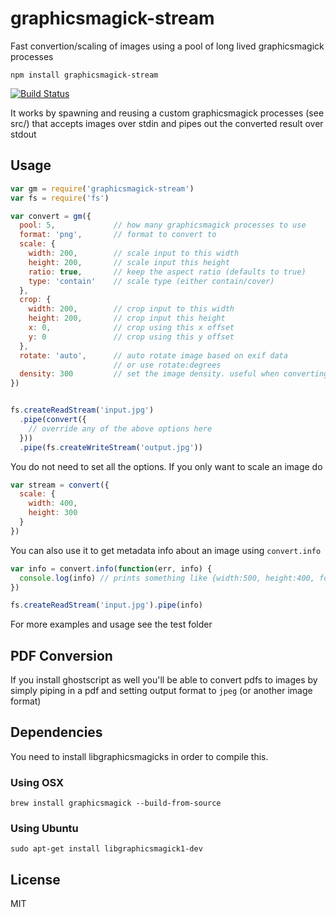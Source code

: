 # graphicsmagick-stream

Fast convertion/scaling of images using a pool of long lived graphicsmagick processes

```
npm install graphicsmagick-stream
```

[![Build Status](https://travis-ci.org/e-conomic/graphicsmagick-stream.png)](https://travis-ci.org/e-conomic/graphicsmagick-stream)

It works by spawning and reusing a custom graphicsmagick processes (see src/) that
accepts images over stdin and pipes out the converted result over stdout

## Usage

``` js
var gm = require('graphicsmagick-stream')
var fs = require('fs')

var convert = gm({
  pool: 5,             // how many graphicsmagick processes to use
  format: 'png',       // format to convert to
  scale: {
    width: 200,        // scale input to this width
    height: 200,       // scale input this height
    ratio: true,       // keep the aspect ratio (defaults to true)
    type: 'contain'    // scale type (either contain/cover)
  },
  crop: {
    width: 200,        // crop input to this width
    height: 200,       // crop input this height
    x: 0,              // crop using this x offset
    y: 0               // crop using this y offset
  },
  rotate: 'auto',      // auto rotate image based on exif data
                       // or use rotate:degrees
  density: 300         // set the image density. useful when converting pdf to images
})


fs.createReadStream('input.jpg')
  .pipe(convert({
    // override any of the above options here
  }))
  .pipe(fs.createWriteStream('output.jpg'))
```

You do not need to set all the options. If you only want to scale an image do

``` js
var stream = convert({
  scale: {
    width: 400,
    height: 300
  }
})
```

You can also use it to get metadata info about an image using `convert.info`

``` js
var info = convert.info(function(err, info) {
  console.log(info) // prints something like {width:500, height:400, format:'png'}
})

fs.createReadStream('input.jpg').pipe(info)
```

For more examples and usage see the test folder

## PDF Conversion

If you install ghostscript as well you'll be able to convert pdfs to images
by simply piping in a pdf and setting output format to `jpeg` (or another image format)

## Dependencies

You need to install libgraphicsmagicks in order to compile this.

### Using OSX

```
brew install graphicsmagick --build-from-source
```

### Using Ubuntu

```
sudo apt-get install libgraphicsmagick1-dev
```

## License

MIT
